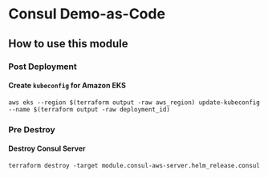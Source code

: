 # Consul Demo-as-Code

## How to use this module

### Post Deployment
#### Create `kubeconfig` for Amazon EKS
```shell
aws eks --region $(terraform output -raw aws_region) update-kubeconfig --name $(terraform output -raw deployment_id)
```

### Pre Destroy
#### Destroy Consul Server
```shell
terraform destroy -target module.consul-aws-server.helm_release.consul
```